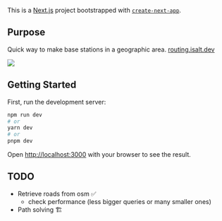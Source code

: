This is a [Next.js](https://nextjs.org/) project bootstrapped with [`create-next-app`](https://github.com/vercel/next.js/tree/canary/packages/create-next-app).

## Purpose
Quick way to make base stations in a geographic area.
[routing.isalt.dev](https://isroutin.isalt.dev)

![](https://isalt.dev/img/routing/v_003.png)

## Getting Started

First, run the development server:

```bash
npm run dev
# or
yarn dev
# or
pnpm dev
```

Open [http://localhost:3000](http://localhost:3000) with your browser to see the result.

## TODO

- Retrieve roads from osm ✅
    - check performance (less bigger queries or many smaller ones)
- Path solving 🏗️
